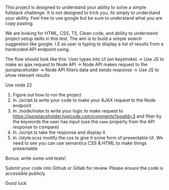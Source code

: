 This project is designed to understand your ability to solve a simple fullstack challenge.
It is not designed to trick you, its simply to understand your ability.
Feel free to use google but be sure to understand what you are copy pasting.

We are looking for HTML, CSS, TS, Clean code, and ability to understand project setup skills in this test.
The aim is to build a simple search suggestion like google. I.E as user is typing to display a list of results from a hardcoded API endpoint using.

The flow should look like this:
User types into UI (on keystroke) -> Use JS to make an ajax request to Node API -> Node API makes request to the jsonplaceholder -> Node API filters data and sends response -> Use JS to show relevant results

Use node 22

1. Figure out how to run the project
2. In ./script.ts write your code to make your AJAX request to the Node endpoint
3. In ./node/index.ts write your logic to make request to https://jsonplaceholder.typicode.com/comments?postId=3 and filter by the keywords the user has input (use the `name` property from the API response to compare)
4. In ./script.ts take the response and display it
5. In ./style.scss modify the css to give it some form of presentable UI. We need to see you can use semantics CSS & HTML to make things presentable

Bonus: write some unit tests!


Submit your code into Github or Gitlab for review. Please ensure the code is accessible publicly

Good luck